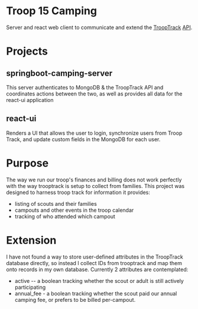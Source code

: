 # Troop 15 Camping

Server and react web client to communicate and extend the [TroopTrack](https://www.trooptrack.com/) [API](https://trooptrack.com/api/swagger). 

# Projects
## springboot-camping-server
This server authenticates to MongoDB & the TroopTrack API and coordinates actions between the two, as well as provides all data for the react-ui application
## react-ui
Renders a UI that allows the user to login, synchronize users from Troop Track, and update custom fields in the MongoDB for each user.


# Purpose
The way we run our troop's finances and billing does not work perfectly
with the way trooptrack is setup to collect from families. 
This project was designed to harness troop track for information it provides:

 * listing of scouts and their families
 * campouts and other events in the troop calendar
 * tracking of who attended which campout

# Extension
I have not found a way to store user-defined attributes in the
TroopTrack database directly, so instead I collect IDs from trooptrack
and map them onto records in my own database. Currently 2 attributes
are contemplated:

 * active -- a boolean tracking whether the scout or adult is still actively participating
 *  annual_fee - a boolean tracking whether the scout paid our annual camping fee, or prefers to be billed per-campout.
